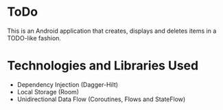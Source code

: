 # ToDo
This is an Android application that creates, displays and deletes items in a TODO-like fashion.

# Technologies and Libraries Used
- Dependency Injection (Dagger-Hilt)
- Local Storage (Room)
- Unidirectional Data Flow (Coroutines, Flows and StateFlow)